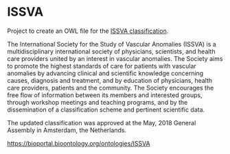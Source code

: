 # ISSVA
Project to create an OWL file for the [ISSVA classification](https://www.issva.org/UserFiles/file/ISSVA-Classification-2018.pdf).

The International Society for the Study of Vascular Anomalies (ISSVA) is a multidisciplinary international society of physicians, scientists, and health care providers united by an interest in vascular anomalies. The Society aims to promote the highest standards of care for patients with vascular anomalies by advancing clinical and scientific knowledge concerning causes, diagnosis and treatment, and by education of physicians, health care providers, patients and the community. The Society encourages the free flow of information between its members and interested groups, through workshop meetings and teaching programs, and by the dissemination of a classification scheme and pertinent scientific data.

The updated classification was approved at the May, 2018 General Assembly in Amsterdam, the Netherlands.

https://bioportal.bioontology.org/ontologies/ISSVA
